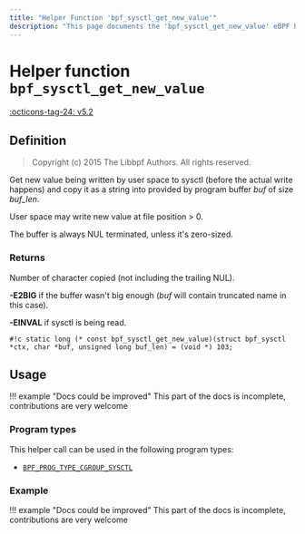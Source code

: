 ```yaml
---
title: "Helper Function 'bpf_sysctl_get_new_value'"
description: "This page documents the 'bpf_sysctl_get_new_value' eBPF helper function, including its definition, usage, program types that can use it, and examples."
---
```

# Helper function `bpf_sysctl_get_new_value`

<!-- [FEATURE_TAG](bpf_sysctl_get_new_value) -->
[:octicons-tag-24: v5.2](https://github.com/torvalds/linux/commit/4e63acdff864654cee0ac5aaeda3913798ee78f6)
<!-- [/FEATURE_TAG] -->

## Definition

> Copyright (c) 2015 The Libbpf Authors. All rights reserved.


<!-- [HELPER_FUNC_DEF] -->
Get new value being written by user space to sysctl (before the actual write happens) and copy it as a string into provided by program buffer _buf_ of size _buf_len_.

User space may write new value at file position > 0.

The buffer is always NUL terminated, unless it's zero-sized.

### Returns

Number of character copied (not including the trailing NUL).

**-E2BIG** if the buffer wasn't big enough (_buf_ will contain truncated name in this case).

**-EINVAL** if sysctl is being read.

`#!c static long (* const bpf_sysctl_get_new_value)(struct bpf_sysctl *ctx, char *buf, unsigned long buf_len) = (void *) 103;`
<!-- [/HELPER_FUNC_DEF] -->

## Usage

!!! example "Docs could be improved"
    This part of the docs is incomplete, contributions are very welcome

### Program types

This helper call can be used in the following program types:

<!-- DO NOT EDIT MANUALLY -->
<!-- [HELPER_FUNC_PROG_REF] -->
 * [`BPF_PROG_TYPE_CGROUP_SYSCTL`](../program-type/BPF_PROG_TYPE_CGROUP_SYSCTL.md)
<!-- [/HELPER_FUNC_PROG_REF] -->

### Example

!!! example "Docs could be improved"
    This part of the docs is incomplete, contributions are very welcome

